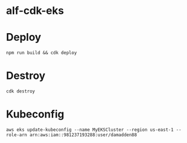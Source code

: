 # alf-cdk-eks

# Deploy
```
npm run build && cdk deploy
```

# Destroy
```
cdk destroy
```

# Kubeconfig
```
aws eks update-kubeconfig --name MyEKSCluster --region us-east-1 --role-arn arn:aws:iam::981237193288:user/damadden88
```